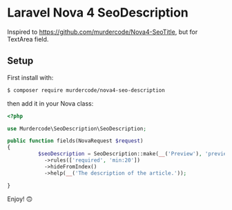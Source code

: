 # Laravel Nova 4 SeoDescription

Inspired to https://github.com/murdercode/Nova4-SeoTitle, but for TextArea field.

## Setup

First install with:
```bash
$ composer require murdercode/nova4-seo-description
```

then add it in your Nova class:
```php
<?php

use Murdercode\SeoDescription\SeoDescription;

public function fields(NovaRequest $request)
{
          $seoDescription = SeoDescription::make(__('Preview'), 'preview')->rangeLength(120, 155)
            ->rules(['required', 'min:20'])
            ->hideFromIndex()
            ->help(__('The description of the article.'));

}
```

Enjoy! 🙃
